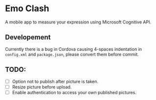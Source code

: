 # Emo Clash
A mobile app to measure your expression using Microsoft Cognitive API.

## Developement
Currently there is a bug in Cordova causing 4-spaces indentation in `config.xml` and `package.json`, please convert them before commit.

## TODO:
- [ ] Option not to publish after picture is taken.
- [ ] Resize picture before upload.
- [ ] Enable authentication to access your own published pictures.
